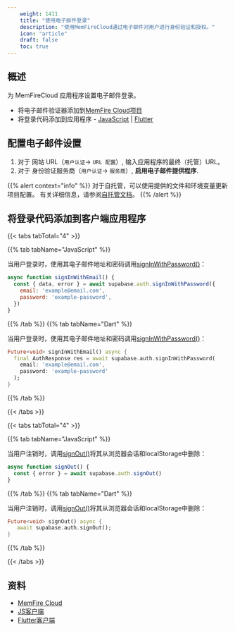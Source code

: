 ```yaml
---
    weight: 1411
    title: "使用电子邮件登录"
    description: "使用MemFireCloud通过电子邮件对用户进行身份验证和授权。"
    icon: "article"
    draft: false
    toc: true
---
```


## 概述

为 MemFireCloud 应用程序设置电子邮件登录。

- 将电子邮件验证器添加到[MemFire Cloud项目](https://cloud.memfiredb.com)
- 将登录代码添加到应用程序 - [JavaScript](https://github.com/supabase/supabase-js) | [Flutter](https://github.com/supabase/supabase-flutter)

## 配置电子邮件设置

1. 对于 网站 URL（`用户认证`-> `URL 配置`）, 输入应用程序的最终（托管）URL。
1. 对于 身份验证服务商（`用户认证`-> `服务商`）, **启用电子邮件提供程序**.

{{% alert context="info" %}}
对于自托管，可以使用提供的文件和环境变量更新项目配置。
有关详细信息，请参阅[自托管文档](/docs/app/development_guide/hosting/static-start)。
{{% /alert %}}

## 将登录代码添加到客户端应用程序

{{< tabs tabTotal="4" >}}

{{% tab tabName="JavaScript" %}}



当用户登录时，使用其电子邮件地址和密码调用[signInWithPassword()](/docs/app/SDKdocs/JavaScript/auth/auth-signinwithpassword)：

```js
async function signInWithEmail() {
  const { data, error } = await supabase.auth.signInWithPassword({
    email: 'example@email.com',
    password: 'example-password',
  })
}
```



{{% /tab %}}
{{% tab tabName="Dart" %}}



当用户登录时，使用其电子邮件地址和密码调用[signInWithPassword()](/docs/app/SDKdocs/Dart/auth/auth-signinwithpassword)：

```dart
Future<void> signInWithEmail() async {
  final AuthResponse res = await supabase.auth.signInWithPassword(
    email: 'example@email.com',
    password: 'example-password'
  );
}
```



{{% /tab %}}

{{< /tabs >}}

{{< tabs tabTotal="4" >}}

{{% tab tabName="JavaScript" %}}



当用户注销时，调用[signOut()](/docs/app/SDKdocs/JavaScript/auth/auth-signOut)将其从浏览器会话和localStorage中删除：

```js
async function signOut() {
  const { error } = await supabase.auth.signOut()
}
```



{{% /tab %}}
{{% tab tabName="Dart" %}}



当用户注销时，调用[signOut()](/docs/app/SDKdocs/JavaScript/auth/auth-signOut)将其从浏览器会话和localStorage中删除：

```dart
Future<void> signOut() async {
   await supabase.auth.signOut();
}
```



{{% /tab %}}

{{< /tabs >}}

## 资料

- [MemFire Cloud](https://cloud.memfiredb.com)
- [JS客户端](https://github.com/supabase/supabase-js)
- [Flutter客户端](https://github.com/supabase/supabase-flutter)


